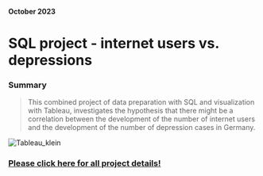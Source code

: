 **October 2023**
# SQL project - internet users vs. depressions
### Summary    

> This combined project of data preparation with SQL and visualization with Tableau, investigates the hypothesis that there might be a correlation between the development of the number of internet users and the development of the number of depression cases in Germany.
        
![Tableau_klein](https://github.com/ingmarkroll79/Ingmar_Kroll_Project_Portfolio/assets/146067161/5251ab9b-2288-4742-944e-a7f647ad356e)

### **[Please click here for all project details!](https://ingmarkroll79.github.io/SQL_project_internet_vs_depression/)**
